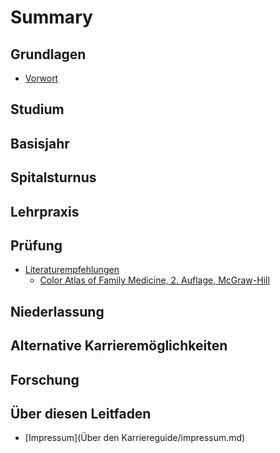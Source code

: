 # Summary

## Grundlagen
* [Vorwort](README.md)

## Studium

## Basisjahr

## Spitalsturnus

## Lehrpraxis

## Prüfung
* [Literaturempfehlungen](literaturempfehlungen.md)
    * [Color Atlas of Family Medicine, 2. Auflage, McGraw-Hill](color-atlas-of-family-medicine-2-auflage-mcgraw-hill.md)

## Niederlassung

## Alternative Karrieremöglichkeiten

## Forschung

## Über diesen Leitfaden
* [Impressum](Über den Karriereguide/impressum.md)

